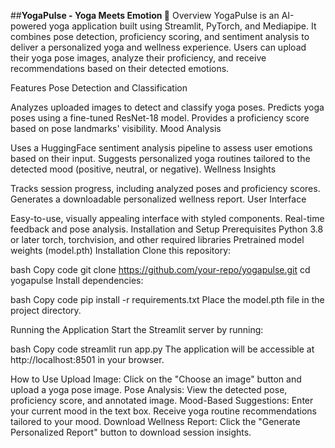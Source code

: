 ##**YogaPulse - Yoga Meets Emotion 🌸**
Overview
YogaPulse is an AI-powered yoga application built using Streamlit, PyTorch, and Mediapipe. It combines pose detection, proficiency scoring, and sentiment analysis to deliver a personalized yoga and wellness experience. Users can upload their yoga pose images, analyze their proficiency, and receive recommendations based on their detected emotions.

Features
Pose Detection and Classification

Analyzes uploaded images to detect and classify yoga poses.
Predicts yoga poses using a fine-tuned ResNet-18 model.
Provides a proficiency score based on pose landmarks' visibility.
Mood Analysis

Uses a HuggingFace sentiment analysis pipeline to assess user emotions based on their input.
Suggests personalized yoga routines tailored to the detected mood (positive, neutral, or negative).
Wellness Insights

Tracks session progress, including analyzed poses and proficiency scores.
Generates a downloadable personalized wellness report.
User Interface

Easy-to-use, visually appealing interface with styled components.
Real-time feedback and pose analysis.
Installation and Setup
Prerequisites
Python 3.8 or later
torch, torchvision, and other required libraries
Pretrained model weights (model.pth)
Installation
Clone this repository:

bash
Copy code
git clone https://github.com/your-repo/yogapulse.git
cd yogapulse
Install dependencies:

bash
Copy code
pip install -r requirements.txt
Place the model.pth file in the project directory.

Running the Application
Start the Streamlit server by running:

bash
Copy code
streamlit run app.py
The application will be accessible at http://localhost:8501 in your browser.

How to Use
Upload Image: Click on the "Choose an image" button and upload a yoga pose image.
Pose Analysis: View the detected pose, proficiency score, and annotated image.
Mood-Based Suggestions:
Enter your current mood in the text box.
Receive yoga routine recommendations tailored to your mood.
Download Wellness Report: Click the "Generate Personalized Report" button to download session insights.
